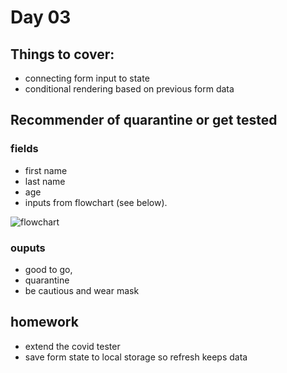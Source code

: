 # Day 03

## Things to cover:

- connecting form input to state
- conditional rendering based on previous form data

## Recommender of quarantine or get tested

### fields

- first name
- last name
- age
- inputs from flowchart (see below).

![flowchart]('images/flowchart.png')

### ouputs

- good to go,
- quarantine
- be cautious and wear mask

## homework

- extend the covid tester
- save form state to local storage so refresh keeps data
